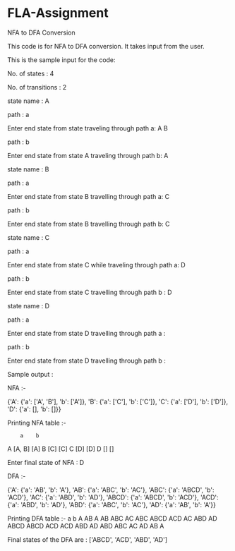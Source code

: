 # FLA-Assignment
NFA to DFA Conversion 

This code is for NFA to DFA conversion.
It takes input from the user.

This is the sample input for the code:

No. of states : 4

No. of transitions : 2

state name : A

path : a

Enter end state from state traveling through path a:
A B

path : b

Enter end state from state A traveling through path b:
A

state name : B

path : a

Enter end state from state B travelling through path a:
C

path : b

Enter end state from state B travelling through path b:
C

state name : C

path : a

Enter end state from state C while traveling through path a:
D

path : b

Enter end state from state C travelling through path b : 
D

state name : D

path : a

Enter end state from state D travelling through path a : 


path : b

Enter end state from state D travelling through path b : 


Sample output : 

NFA :- 


{'A': {'a': ['A', 'B'], 'b': ['A']}, 'B': {'a': ['C'], 'b': ['C']}, 'C': {'a': ['D'], 'b': ['D']}, 'D': {'a': [], 'b': []}}


Printing NFA table :- 

        a    b
A  [A, B]  [A]
B     [C]  [C]
C     [D]  [D]
D      []   []

Enter final state of NFA : 
D

DFA :- 


{'A': {'a': 'AB', 'b': 'A'}, 'AB': {'a': 'ABC', 'b': 'AC'}, 'ABC': {'a': 'ABCD', 'b': 'ACD'}, 'AC': {'a': 'ABD', 'b': 'AD'}, 'ABCD': {'a': 'ABCD', 'b': 'ACD'}, 'ACD': {'a': 'ABD', 'b': 'AD'}, 'ABD': {'a': 'ABC', 'b': 'AC'}, 'AD': {'a': 'AB', 'b': 'A'}}


Printing DFA table :- 
         a    b
A       AB    A
AB     ABC   AC
ABC   ABCD  ACD
AC     ABD   AD
ABCD  ABCD  ACD
ACD    ABD   AD
ABD    ABC   AC
AD      AB    A


Final states of the DFA are :  ['ABCD', 'ACD', 'ABD', 'AD']
